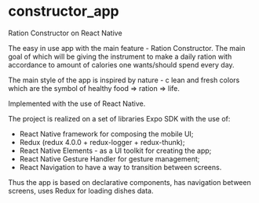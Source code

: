 # constructor_app
Ration Constructor on React Native


The easy in use app with the main feature - Ration Constructor. 
The main goal of which will be giving the instrument 
to make a daily ration with accordance to amount of calories one wants/should spend every day.

The main style of the app is inspired by nature - c
lean and fresh colors which are the symbol of healthy food => ration => life. 

Implemented with the use of React Native.

The project is realized on a set of libraries Expo SDK with the use of:
- React Native framework for composing the mobile UI;
- Redux (redux 4.0.0 + redux-logger + redux-thunk);
- React Native Elements - as a UI toolkit for creating the app;
- React Native Gesture Handler for gesture management;
- React Navigation to have a way to transition between screens.

Thus the app is based on declarative components, 
has navigation between screens, 
uses Redux for loading dishes data.
